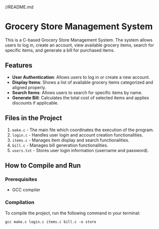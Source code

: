 //README.md

# Grocery Store Management System

This is a C-based Grocery Store Management System. The system allows users to log in, create an account, view available grocery items, search for specific items, and generate a bill for purchased items.

## Features

- **User Authentication**: Allows users to log in or create a new account.
- **Display Items**: Shows a list of available grocery items categorized and aligned properly.
- **Search Items**: Allows users to search for specific items by name.
- **Generate Bill**: Calculates the total cost of selected items and applies discounts if applicable.

## Files in the Project

1. `make.c` - The main file which coordinates the execution of the program.
2. `login.c` - Handles user login and account creation functionalities.
3. `items.c` - Manages item display and search functionalities.
4. `bill.c` - Manages bill generation functionalities.
5. `users.txt` - Stores user login information (username and password).

## How to Compile and Run

### Prerequisites

- GCC compiler

### Compilation

To compile the project, run the following command in your terminal:

```gcc make.c login.c items.c bill.c -o store
gcc make.c login.c items.c bill.c -o store

